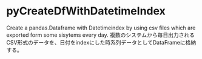 # pyCreateDfWithDatetimeIndex
Create a pandas.Dataframe with Datetimeindex by using csv files which are exported form some sisytems every day.
複数のシステムから毎日出力されるCSV形式のデータを、日付をindexにした時系列データとしてDataFrameに格納する。

